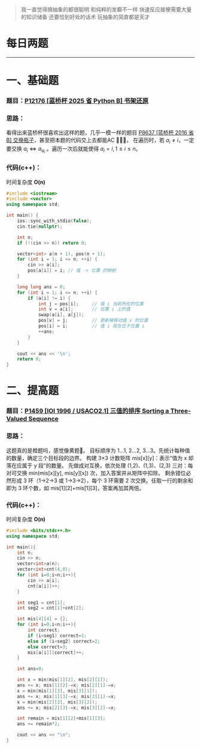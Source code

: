 >我一直觉得搞抽象的都很聪明 和纯粹的发癫不一样 快速反应接梗需要大量的知识储备 还要恰到好处的话术 玩抽象的简直都是天才

# 每日两题
---


# 一、基础题
### 题目：[P12176 [蓝桥杯 2025 省 Python B] 书架还原](https://www.luogu.com.cn/problem/P12176)

### 思路：

看得出来蓝桥杯很喜欢出这样的题，几乎一模一样的题目 [P8637 [蓝桥杯 2016 省 B] 交换瓶子](https://www.luogu.com.cn/problem/P8637#ide)，甚至把本题的代码交上去都能AC 🤣🤣🤣。
在遍历时，若 $a_i \neq i$，一定要交换 $a_i \Leftrightarrow a_{a_i}$ 。遍历一次后就能使得 $a_i = i, 1 \leq i \leq n$。

### 代码(c++)：
时间复杂度 **O(n)**

```cpp
#include <iostream>
#include <vector>
using namespace std;

int main() {
    ios::sync_with_stdio(false);
    cin.tie(nullptr);

    int n;
    if (!(cin >> n)) return 0;

    vector<int> a(n + 1), pos(n + 1);
    for (int i = 1; i <= n; ++i) {
        cin >> a[i];
        pos[a[i]] = i; // 值 -> 位置 的映射
    }

    long long ans = 0;
    for (int i = 1; i <= n; ++i) {
        if (a[i] != i) {
            int j = pos[i];     // 值 i 当前所在的位置
            int v = a[i];       // 位置 i 上的值
            swap(a[i], a[j]);
            pos[v] = j;         // 更新被移动值 v 的位置
            pos[i] = i;         // 值 i 现在位于位置 i
            ++ans;
        }
    }

    cout << ans << '\n';
    return 0;
}
```

# 二、提高题
### 题目：[P1459 [IOI 1996 / USACO2.1] 三值的排序 Sorting a Three-Valued Sequence](https://www.luogu.com.cn/problem/P1459)

### 思路：

这题真的是橙题吗，感觉像黄题🤣。
目标顺序为 1…1, 2…2, 3…3。先统计每种值的数量，确定三个目标段的边界。
构建 3×3 计数矩阵 mis[x][y]：表示“值为 x 却落在应属于 y 段”的数量。
先做成对互换，依次处理 (1,2)、(1,3)、(2,3) 三对：每对可交换 min(mis[x][y], mis[y][x]) 次，加入答案并从矩阵中扣除。
剩余错位必然形成 3 环（1→2→3 或 1→3→2），每个 3 环需要 2 次交换。任取一行的剩余和即为 3 环个数，如 mis[1][2]+mis[1][3]，答案再加其两倍。

### 代码(c++)：
时间复杂度 **O(n)**

```cpp
#include <bits/stdc++.h>
using namespace std;

int main(){
    int n;
    cin >> n;
    vector<int>a(n);
    vector<int>cnt(4,0);
    for (int i=0;i<n;i++){
        cin >> a[i];
        cnt[a[i]]++;
    }

    int seg1 = cnt[1];
    int seg2 = cnt[1]+cnt[2];

    int mis[4][4] = {};
    for (int i=0;i<n;i++){
        int correct;
        if (i<seg1) correct=1;
        else if (i<seg2) correct=2;
        else correct=3;
        mis[a[i]][correct]++;
    }

    int ans=0;

    int x = min(mis[1][2], mis[2][1]);
    ans += x; mis[1][2]-=x; mis[2][1]-=x;
    x = min(mis[1][3], mis[3][1]);
    ans += x; mis[1][3]-=x; mis[3][1]-=x;
    x = min(mis[2][3], mis[3][2]);
    ans += x; mis[2][3]-=x; mis[3][2]-=x;

    int remain = mis[1][2]+mis[1][3];
    ans += remain*2;

    cout << ans << "\n";
}

```

